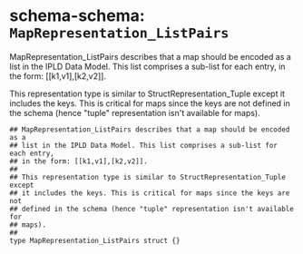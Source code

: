 # schema-schema: `MapRepresentation_ListPairs`

MapRepresentation_ListPairs describes that a map should be encoded as a
list in the IPLD Data Model. This list comprises a sub-list for each entry,
in the form: [[k1,v1],[k2,v2]].

This representation type is similar to StructRepresentation_Tuple except
it includes the keys. This is critical for maps since the keys are not
defined in the schema (hence "tuple" representation isn't available for
maps).


```ipldsch
## MapRepresentation_ListPairs describes that a map should be encoded as a
## list in the IPLD Data Model. This list comprises a sub-list for each entry,
## in the form: [[k1,v1],[k2,v2]].
##
## This representation type is similar to StructRepresentation_Tuple except
## it includes the keys. This is critical for maps since the keys are not
## defined in the schema (hence "tuple" representation isn't available for
## maps).
##
type MapRepresentation_ListPairs struct {}
```
